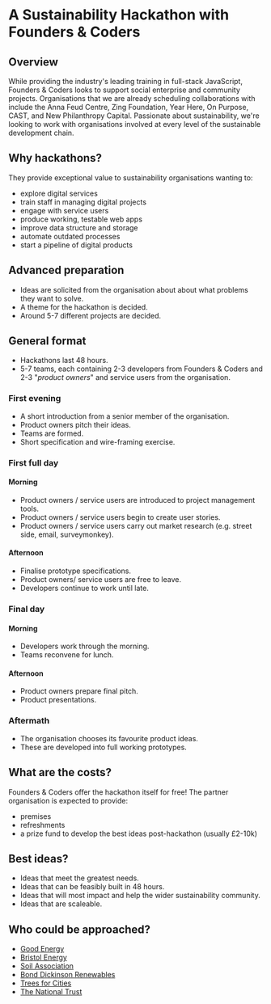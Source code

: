# A Sustainability Hackathon with Founders & Coders

## Overview
While providing the industry's leading training in full-stack JavaScript, Founders & Coders looks to support social enterprise and community projects. Organisations that we are already scheduling collaborations with include the Anna Feud Centre, Zing Foundation, Year Here, On Purpose, CAST, and New Philanthropy Capital. Passionate about sustainability, we're looking to work with organisations involved at every level of the sustainable development chain.

## Why hackathons?
They provide exceptional value to sustainability organisations wanting to:
* explore digital services
* train staff in managing digital projects
* engage with service users
* produce working, testable web apps
* improve data structure and storage
* automate outdated processes
* start a pipeline of digital products

## Advanced preparation
* Ideas are solicited from the organisation about about what problems they want to solve.
* A theme for the hackathon is decided.
* Around 5-7 different projects are decided.

## General format
* Hackathons last 48 hours.
* 5-7 teams, each containing 2-3 developers from Founders & Coders and 2-3 "*product owners*" and service users from the organisation.

### First evening
* A short introduction from a senior member of the organisation.
* Product owners pitch their ideas.
* Teams are formed.
* Short specification and wire-framing exercise.

### First full day
#### Morning
* Product owners / service users are introduced to project management tools.
* Product owners / service users begin to create user stories.
* Product owners / service users carry out market research (e.g. street side, email, surveymonkey).
#### Afternoon
* Finalise prototype specifications.
* Product owners/ service users are free to leave.
* Developers continue to work until late.

### Final day
#### Morning
* Developers work through the morning.
* Teams reconvene for lunch.
#### Afternoon
* Product owners prepare final pitch.
* Product presentations.

### Aftermath
* The organisation chooses its favourite product ideas.
* These are developed into full working prototypes.

## What are the costs?
Founders & Coders offer the hackathon itself for free! The partner organisation is expected to provide:
* premises
* refreshments
* a prize fund to develop the best ideas post-hackathon (usually £2-10k)

## Best ideas?
* Ideas that meet the greatest needs.
* Ideas that can be feasibly built in 48 hours.
* Ideas that will most impact and help the wider sustainability community.
* Ideas that are scaleable.

## Who could be approached?
* [Good Energy](http://www.goodenergy.co.uk/)
* [Bristol Energy](https://bristol-energy.co.uk/)
* [Soil Association](http://www.soilassociation.org/)
* [Bond Dickinson Renewables](http://www.bonddickinson.com/expertise/sectors/energy-and-natural-resources/power-and-renewables)
* [Trees for Cities](http://www.treesforcities.org/)
* [The National Trust](https://www.nationaltrust.org.uk/)
